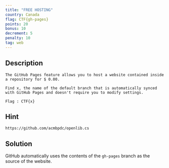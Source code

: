 ```yaml
---
title: "FREE HOSTING"
country: Canada
flag: CTF{gh-pages}
points: 20
bonus: 10
decrement: 5
penalty: 10
tag: web
---
```


## Description

```
The GitHub Pages feature allows you to host a website contained inside a repository for $ 0.00.

Find x, the name of the default branch that is automatically synced with GitHub Pages and doesn't require you to modify settings.

Flag : CTF{x}
```

## Hint

```
https://github.com/acmbpdc/openlib.cs
```

## Solution

GitHub automatically uses the contents of the `gh-pages` branch as the source of the website.
